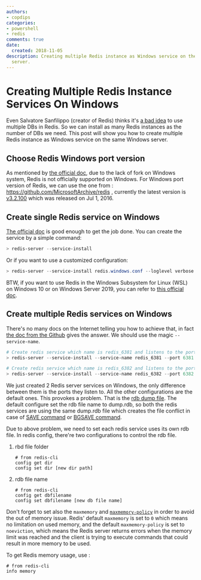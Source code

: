 ```yaml
---
authors:
- copdips
categories:
- powershell
- redis
comments: true
date:
  created: 2018-11-05
description: Creating multiple Redis instance as Windows service on the same Windows
  server.
---
```


# Creating Multiple Redis Instance Services On Windows

Even Salvatore Sanfilippo (creator of Redis) thinks it's [a bad idea](https://stackoverflow.com/a/36498590) to use multiple DBs in Redis. So we can install as many Redis instances as the number of DBs we need. This post will show you how to create multiple Redis instance as Windows service on the same Windows server.

<!-- more -->

## Choose Redis Windows port version

As mentioned by [the official doc](https://redislabs.com/ebook/appendix-a/a-3-installing-on-windows/a-3-1-drawbacks-of-redis-on-windows/), due to the lack of fork on Windows system, Redis is not officially supported on Windows. For Windows port version of Redis, we can use the one from : https://github.com/MicrosoftArchive/redis , currently the latest version is [v3.2.100](https://github.com/MicrosoftArchive/redis/releases/tag/win-3.2.100) which was released on Jul 1, 2016.

## Create single Redis service on Windows

[The official doc](https://redislabs.com/blog/redis-on-windows-8-1-and-previous-versions/) is good enough to get the job done. You can create the service by a simple command:

```powershell
> redis-server --service-install
```

Or if you want to use a customized configuration:

```powershell
> redis-server --service-install redis.windows.conf --loglevel verbose
```

BTW, if you want to use Redis in the Windows Subsystem for Linux (WSL) on Windows 10 or on Windows Server 2019, you can refer to [this official doc](https://redislabs.com/blog/redis-on-windows-10/).

## Create multiple Redis services on Windows

There's no many docs on the Internet telling you how to achieve that, in fact [the doc from the Github](https://github.com/MicrosoftArchive/redis/blob/3.0/Windows%20Service%20Documentation.md#naming-the-service) gives the answer. We should use the magic `--service-name`.

```powershell
# Create redis service which name is redis_6381 and listens to the port tcp 6381
> redis-server --service-install --service-name redis_6381 --port 6381

# Create redis service which name is redis_6382 and listens to the port tcp 6382
> redis-server --service-install --service-name redis_6382 --port 6382
```

We just created 2 Redis server services on Windows, the only difference between them is the ports they listen to. All the other configurations are the default ones. This provokes a problem. That is the [rdb dump file](https://redis.io/topics/persistence). The default configure set the rdb file name to dump.rdb, so both the redis services are using the same dump.rdb file which creates the file conflict in case of [SAVE command](https://redis.io/commands/save) or [BGSAVE command](https://redis.io/commands/bgsave).

Due to above problem, we need to set each redis service uses its own rdb file.
In redis config, there're two configurations to control the rdb file.

1. rbd file folder

    ```shell
    # from redis-cli
    config get dir
    config set dir [new dir path]
    ```

2. rdb file name

    ```shell
    # from redis-cli
    config get dbfilename
    config set dbfilename [new db file name]
    ```

Don't forget to set also the `maxmemory` and [`maxmemory-policy`](https://redis.io/topics/lru-cache) in order to avoid the out of memory issue. Redis' default `maxmemory` is set to `0` which means no limitation on used memory, and the default `maxmemory-policy` is set to `noeviction`, which means the Redis server returns errors when the memory limit was reached and the client is trying to execute commands that could result in more memory to be used.

To get Redis memory usage, use :
```shell
# from redis-cli
info memory
```
